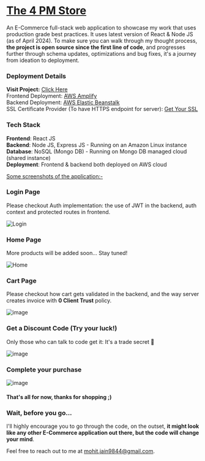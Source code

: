 # [The 4 PM Store](https://4pmstore.d3ecocrh7z4pdj.amplifyapp.com/)
An E-Commerce full-stack web application to showcase my work that uses production grade best practices. It uses latest version of React & Node JS (as of April 2024). To make sure you can walk through my thought process, <b>the project is open source since the first line of code</b>, and progresses further through schema updates, optimizations and bug fixes, it's a journey from ideation to deployment. 

### Deployment Details
<b>Visit Project:</b> [Click Here](https://4pmstore.d3ecocrh7z4pdj.amplifyapp.com/)<br />
Frontend Deployment: [AWS Amplify](https://4pmstore.d3ecocrh7z4pdj.amplifyapp.com)<br />
Backend Deployment: [AWS Elastic Beanstalk](https://the-4pm-store-server.ap-south-1.elasticbeanstalk.com)<br />
SSL Certificate Provider (To have HTTPS endpoint for server): [Get Your SSL](https://manage.sslforfree.com)<br />


### Tech Stack
**Frontend**: React JS<br />
**Backend**: Node JS, Express JS - Running on an Amazon Linux instance<br />
**Database**: NoSQL (Mongo DB) - Running on Mongo DB managed cloud (shared instance)<br />
**Deployment**: Frontend & backend both deployed on AWS cloud<br />

<ins>Some screenshots of the application:-</ins>

### Login Page
Please checkout Auth implementation: the use of JWT in the backend, auth context and protected routes in frontend.

![Login](https://github.com/theGateway1/uniblox-ecommerce/assets/70198503/e334c055-7d59-4d0f-b4ee-b52be79f1a49)

### Home Page
More products will be added soon... Stay tuned!

![Home](https://github.com/theGateway1/The-4PM-Store/assets/70198503/6c884f1e-70e8-40a0-b2ca-e94fc5ebf59a)


### Cart Page
Please checkout how cart gets validated in the backend, and the way server creates invoice with <b>0 Client Trust</b> policy.

![image](https://github.com/theGateway1/The-4PM-Store/assets/70198503/f70d06a4-8957-4ed3-b04e-02e0edf976e8)


### Get a Discount Code (Try your luck!)
Only those who can talk to code get it: It's a trade secret 🤫

![image](https://github.com/theGateway1/The-4PM-Store/assets/70198503/2fb1a98d-5402-44cc-a8b8-d91fdc46cc03)

### Complete your purchase

![image](https://github.com/theGateway1/The-4PM-Store/assets/70198503/5f82abb3-a881-4acd-9e28-642ddfabf8c9)

#### That's all for now, thanks for shopping ;)

### Wait, before you go...
I'll highly encourage you to go through the code, on the outset, <b>it might look like any other E-Commerce application out there, but the code will change your mind</b>.

Feel free to reach out to me at [mohit.jain9844@gmail.com](mailto:mohit.jain9844@gmail.com).

